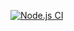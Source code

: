 [![Node.js CI](https://github.com/Moros1138/hamster-server/actions/workflows/node.js.yml/badge.svg?branch=main)](https://github.com/Moros1138/hamster-server/actions/workflows/node.js.yml)

